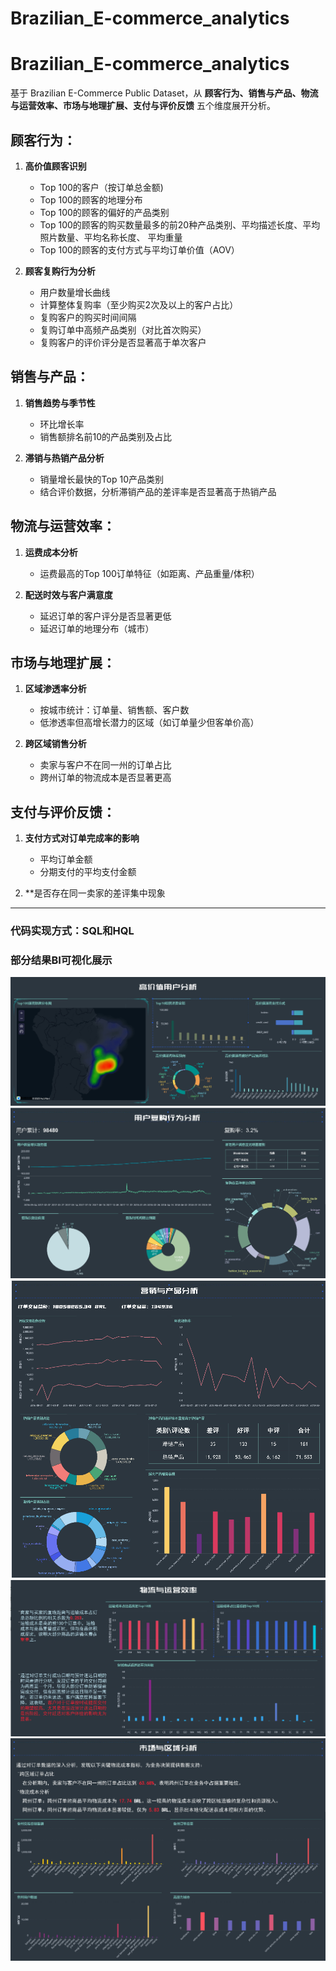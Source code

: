 # Brazilian_E-commerce_analytics

# Brazilian_E-commerce_analytics

基于 Brazilian E-Commerce Public Dataset，从 **顾客行为、销售与产品、物流与运营效率、市场与地理扩展、支付与评价反馈** 五个维度展开分析。

## 顾客行为：

1. **高价值顾客识别**
    - Top 100的客户（按订单总金额)
    - Top 100的顾客的地理分布
    - Top 100的顾客的偏好的产品类别
    - Top 100的顾客的购买数量最多的前20种产品类别、平均描述长度、平均照片数量、平均名称长度、 平均重量
    - Top 100的顾客的支付方式与平均订单价值（AOV）
    
2. **顾客复购行为分析**
    - 用户数量增长曲线
    - 计算整体复购率（至少购买2次及以上的客户占比）
    - 复购客户的购买时间间隔
    - 复购订单中高频产品类别（对比首次购买）
    - 复购客户的评价评分是否显著高于单次客户

## 销售与产品：

1. **销售趋势与季节性**
    - 环比增长率
    - 销售额排名前10的产品类别及占比

2. **滞销与热销产品分析**
    - 销量增长最快的Top 10产品类别
    - 结合评价数据，分析滞销产品的差评率是否显著高于热销产品

## 物流与运营效率：

1. **运费成本分析**
    - 运费最高的Top 100订单特征（如距离、产品重量/体积）

2. **配送时效与客户满意度**
    - 延迟订单的客户评分是否显著更低
    - 延迟订单的地理分布（城市）

## 市场与地理扩展：

1. **区域渗透率分析**
    - 按城市统计：订单量、销售额、客户数
    - 低渗透率但高增长潜力的区域（如订单量少但客单价高）

2. **跨区域销售分析**
    - 卖家与客户不在同一州的订单占比
    - 跨州订单的物流成本是否显著更高

## 支付与评价反馈：

1. **支付方式对订单完成率的影响**
    - 平均订单金额
    - 分期支付的平均支付金额

2. **是否存在同一卖家的差评集中现象

---

### 代码实现方式：SQL和HQL

### 部分结果BI可视化展示
![高价值用户分析](images/1.png)
![用户复购行为分析](images/2.png)
![营销与产品分析](images/3.png)
![物流与运营效率](images/4.png)
![市场与区域分析](images/5.png)
